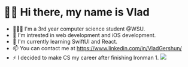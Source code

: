 # 👋🏼 Hi there, my name is Vlad
- 👨🏻‍💻 I'm a 3rd year computer science student @WSU.
- 👀 I'm intrested in web development and iOS development.
- 🌱 I'm currently learning SwiftUI and React.
- 📫 You can contact me at https://www.linkedin.com/in/VladGershun/
- ⚡️ I decided to make CS my career after finishing Ironman 1.
![](https://komarev.com/ghpvc/?username=VladGershun&color=brightgreen)
<!--
**VladGershun/VladGershun** is a ✨ _special_ ✨ repository because its `README.md` (this file) appears on your GitHub profile.

Here are some ideas to get you started:

- 🔭 I’m currently working on ...
- 🌱 I’m currently learning ...
- 👯 I’m looking to collaborate on ...
- 🤔 I’m looking for help with ...
- 💬 Ask me about ...
- 📫 How to reach me: ...
- 😄 Pronouns: ...
- ⚡ Fun fact: ...
-->
